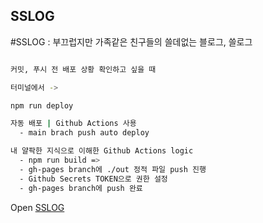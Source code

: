 ## SSLOG

#SSLOG : 부끄럽지만 가족같은 친구들의 쓸데없는 블로그, 쓸로그

```bash

커밋, 푸시 전 배포 상황 확인하고 싶을 때

터미널에서 ->

npm run deploy

자동 배포 | Github Actions 사용
  - main brach push auto deploy

내 얄팍한 지식으로 이해한 Github Actions logic
  - npm run build =>
  - gh-pages branch에 ./out 정적 파일 push 진행
  - Github Secrets TOKEN으로 권한 설정
  - gh-pages branch에 push 완료

```

Open [SSLOG](https://seotjuu.github.io/sslog/)
